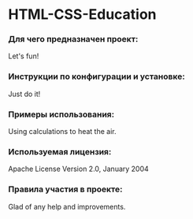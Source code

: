 # HTML-CSS-Education

### Для чего предназначен проект:

Let's fun!

### Инструкции по конфигурации и установке:

Just do it!

### Примеры использования:

Using calculations to heat the air.

### Используемая лицензия: 

Apache License Version 2.0, January 2004

### Правила участия в проекте:

Glad of any help and improvements.

